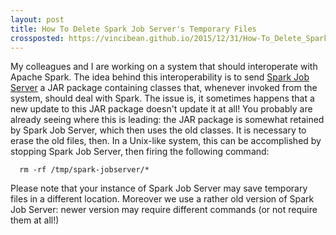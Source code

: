 ```yaml
---
layout: post
title: How To Delete Spark Job Server's Temporary Files
crossposted: https://vincibean.github.io/2015/12/31/How-To_Delete_Spark_Temporary-Files.html
---
```

My colleagues and I are working on a system that should interoperate with Apache Spark. The idea behind this interoperability
is to send [Spark Job Server](https://github.com/spark-jobserver/spark-jobserver) a JAR package containing classes that, whenever invoked from the system, should deal with Spark.
   The issue is, it sometimes happens that a new update to this JAR package doesn't update it at all! You probably are already 
seeing where this is leading: the JAR package is somewhat retained by Spark Job Server, which then uses the old classes. It is necessary to erase the old files, then. In a Unix-like system, this can be accomplished by stopping Spark Job Server, 
then firing the following command:
      
      rm -rf /tmp/spark-jobserver/*
      
Please note that your instance of Spark Job Server may save temporary files in a different location. Moreover we use a rather old 
version of Spark Job Server: newer version may require different commands (or not require them at all!)

